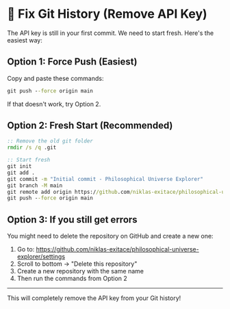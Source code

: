 # 🔧 Fix Git History (Remove API Key)

The API key is still in your first commit. We need to start fresh. Here's the easiest way:

## Option 1: Force Push (Easiest)

Copy and paste these commands:

```cmd
git push --force origin main
```

If that doesn't work, try Option 2.

## Option 2: Fresh Start (Recommended)

```cmd
:: Remove the old git folder
rmdir /s /q .git

:: Start fresh
git init
git add .
git commit -m "Initial commit - Philosophical Universe Explorer"
git branch -M main
git remote add origin https://github.com/niklas-exitace/philosophical-universe-explorer.git
git push --force origin main
```

## Option 3: If you still get errors

You might need to delete the repository on GitHub and create a new one:

1. Go to: https://github.com/niklas-exitace/philosophical-universe-explorer/settings
2. Scroll to bottom → "Delete this repository"
3. Create a new repository with the same name
4. Then run the commands from Option 2

---

This will completely remove the API key from your Git history!